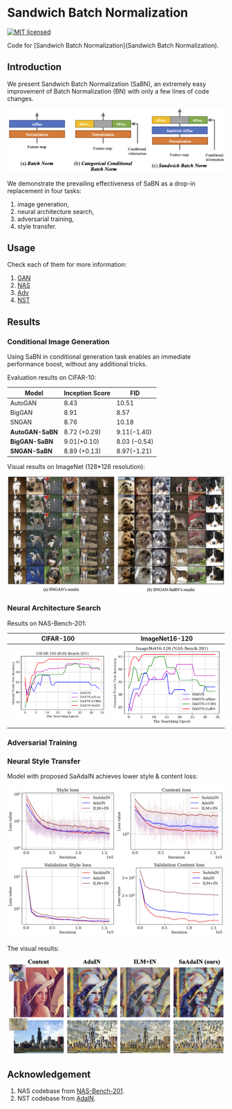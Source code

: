 # Sandwich Batch Normalization

[![MIT licensed](https://img.shields.io/badge/license-MIT-brightgreen.svg)](LICENSE.md)

Code for [Sandwich Batch Normalization](Sandwich Batch Normalization).

## Introduction
We present Sandwich Batch Normalization (SaBN), an extremely easy improvement of Batch Normalization (BN) with only a few lines of code changes.

![method](imgs/architect.png)

We demonstrate the prevailing effectiveness of SaBN as a drop-in replacement in four tasks:
1. image generation,
2. neural architecture search,
3. adversarial training,
4. style transfer.

## Usage
Check each of them for more information:
1. [GAN](https://github.com/VITA-Group/Sandwich-Batch-Normalization/blob/main/GAN)
2. [NAS](https://github.com/VITA-Group/Sandwich-Batch-Normalization/blob/main/NAS)
3. [Adv](https://github.com/VITA-Group/Sandwich-Batch-Normalization/blob/main/Adv)
4. [NST](https://github.com/VITA-Group/Sandwich-Batch-Normalization/blob/main/NST)

## Results

### Conditional Image Generation
Using SaBN in conditional generation task enables an immediate performance boost, without any additional tricks.

Evaluation results on CIFAR-10:

|       Model      | Inception Score |      FID     |
|------------------|-----------------|--------------|
| AutoGAN          |       8.43      |        10.51 |
| BigGAN           |       8.91      |         8.57 |
| SNGAN            |       8.76      |        10.18 |
| **AutoGAN-SaBN** |   8.72 (+0.29)  |  9.11(−1.40) |
| **BigGAN-SaBN**  |   9.01(+0.10)   | 8.03 (−0.54) |
| **SNGAN-SaBN**   |   8.89 (+0.13)  |  8.97(−1.21) |

Visual results on ImageNet (128*128 resolution):

![GAN](imgs/sngan_imagenet_compare.png)

### Neural Architecture Search
Results on NAS-Bench-201:

CIFAR-100            |  ImageNet16-120
:-------------------------:|:-------------------------:
![CIFAR100](imgs/DARTS_e35_cifar100.png)  |  ![ImageNet](imgs/DARTS_e35_imagenet100.png)


### Adversarial Training

### Neural Style Transfer
Model with proposed SaAdaIN achieves lower style & content loss:

![style curves](imgs/style_curves.png)

The visual results:

![style images](imgs/style_image.png)


## Acknowledgement
1. NAS codebase from [NAS-Bench-201](https://github.com/D-X-Y/AutoDL-Projects/blob/main/docs/NAS-Bench-201.md).
2. NST codebase from [AdaIN](https://github.com/naoto0804/pytorch-AdaIN).


